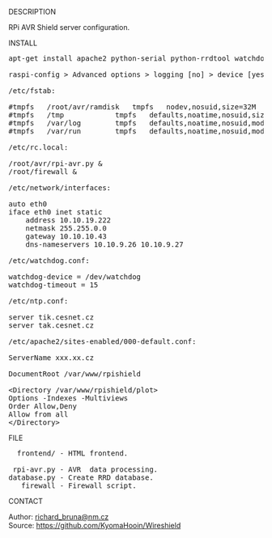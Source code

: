 
DESCRIPTION

RPi AVR Shield server configuration.

INSTALL
<pre>
apt-get install apache2 python-serial python-rrdtool watchdog

raspi-config > Advanced options > logging [no] > device [yes]

/etc/fstab:

#tmpfs   /root/avr/ramdisk   tmpfs   nodev,nosuid,size=32M   0       0
#tmpfs   /tmp            tmpfs   defaults,noatime,nosuid,size=100m       0       0
#tmpfs   /var/log        tmpfs   defaults,noatime,nosuid,mode=0755,size=100m     0       0
#tmpfs   /var/run        tmpfs   defaults,noatime,nosuid,mode=0755,size=2m       0       0

/etc/rc.local:

/root/avr/rpi-avr.py &
/root/firewall &

/etc/network/interfaces:

auto eth0
iface eth0 inet static
	address 10.10.19.222
	netmask 255.255.0.0
	gateway 10.10.10.43
	dns-nameservers 10.10.9.26 10.10.9.27

/etc/watchdog.conf:

watchdog-device = /dev/watchdog
watchdog-timeout = 15

/etc/ntp.conf:

server tik.cesnet.cz
server tak.cesnet.cz

/etc/apache2/sites-enabled/000-default.conf:

ServerName xxx.xx.cz

DocumentRoot /var/www/rpishield

&lt;Directory /var/www/rpishield/plot&gt;
Options -Indexes -Multiviews
Order Allow,Deny
Allow from all
&lt;/Directory&gt;
</pre>
FILE
<pre>
  frontend/ - HTML frontend.

 rpi-avr.py - AVR  data processing.
database.py - Create RRD database.
   firewall - Firewall script.
</pre>
CONTACT

Author: richard_bruna@nm.cz<br>
Source: https://github.com/KyomaHooin/Wireshield

